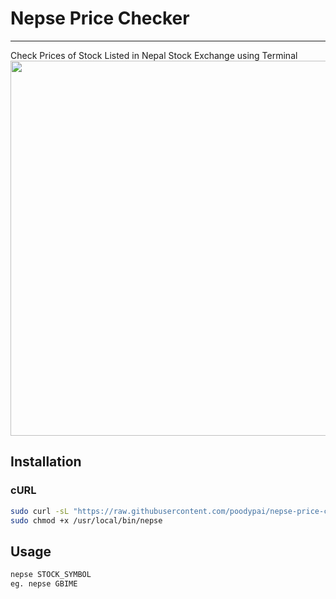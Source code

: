 # Nepse Price Checker
---
Check Prices of Stock Listed in Nepal Stock Exchange using Terminal
<img src="https://blogger.googleusercontent.com/img/b/R29vZ2xl/AVvXsEjEZM2u_LmDKya7OPcnQjykrv2npcCA4RLLUgj1_PHG1wUy8aICuqvpu09Nwd-GpPwJWzQP4RMRY9I7FaBx2JtAjNlMB09p49lipVHttK7HS5OKGKyflDuxrcC6HK8IUHVCNIJO5ZZ6VAtD2mzaKzOqQN1giPxh5qOgl-SaMb5SZ_7xGgsOYlOqPbUj/w544-h306/ArcoLinux-2022-02-08-1644322192_screenshot_1366x768.jpg" width="600"/>
## Installation
### cURL
```sh
sudo curl -sL "https://raw.githubusercontent.com/poodypai/nepse-price-checker/main/nepse" -o /usr/local/bin/nepse
sudo chmod +x /usr/local/bin/nepse
```
## Usage
```sh
nepse STOCK_SYMBOL
eg. nepse GBIME


